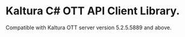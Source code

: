 # Kaltura C# OTT API Client Library.
Compatible with Kaltura OTT server version 5.2.5.5889 and above.
